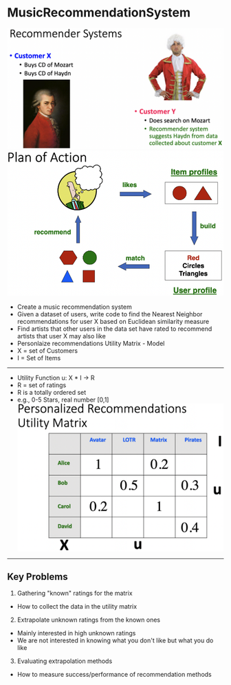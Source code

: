 # MusicRecommendationSystem
![output](https://github.com/ChrisLaha/MusicRecommendationSystem/blob/main/images/recommender_systems.png?raw=true)
![output](https://github.com/ChrisLaha/MusicRecommendationSystem/blob/main/images/plan_of_action.png?raw=true)
* Create a music recommendation system
* Given a dataset of users, write code to find the Nearest Neighbor recommendations for user X based on Euclidean similarity measure
* Find artists that other users in the data set have rated to recommend artists that user X may also like
* Personlaize recommendations Utility Matrix - Model
* X = set of Customers
* I = Set of Items
---
* Utility Function u: X * I -> R
* R = set of ratings
* R is a totally ordered set
* e.g., 0-5 Stars, real number [0,1]
![output](https://github.com/ChrisLaha/MusicRecommendationSystem/blob/main/images/utility_matrix.png?raw=true)
---
## Key Problems
1. Gathering "known" ratings for the matrix
* How to collect the data in the utility matrix
2. Extrapolate unknown ratings from the known ones
* Mainly interested in high unknown ratings
* We are not interested in knowing what you don't like but what you do like
3. Evaluating extrapolation methods
* How to measure success/performance of recommendation methods

